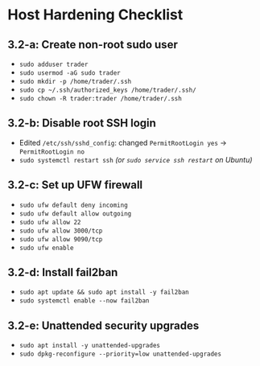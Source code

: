 # Host Hardening Checklist

## 3.2-a: Create non-root sudo user
- `sudo adduser trader`
- `sudo usermod -aG sudo trader`
- `sudo mkdir -p /home/trader/.ssh`
- `sudo cp ~/.ssh/authorized_keys /home/trader/.ssh/`
- `sudo chown -R trader:trader /home/trader/.ssh`

## 3.2-b: Disable root SSH login
- Edited `/etc/ssh/sshd_config`: changed `PermitRootLogin yes` → `PermitRootLogin no`
- `sudo systemctl restart ssh`  _(or `sudo service ssh restart` on Ubuntu)_

## 3.2-c: Set up UFW firewall
- `sudo ufw default deny incoming`
- `sudo ufw default allow outgoing`
- `sudo ufw allow 22`
- `sudo ufw allow 3000/tcp`
- `sudo ufw allow 9090/tcp`
- `sudo ufw enable`

## 3.2-d: Install fail2ban
- `sudo apt update && sudo apt install -y fail2ban`
- `sudo systemctl enable --now fail2ban`

## 3.2-e: Unattended security upgrades
- `sudo apt install -y unattended-upgrades`
- `sudo dpkg-reconfigure --priority=low unattended-upgrades`